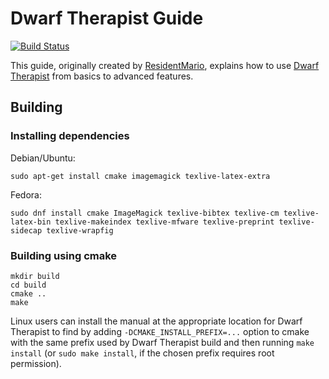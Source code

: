 Dwarf Therapist Guide
=====================

[![Build Status](https://travis-ci.org/Dwarf-Therapist/Manual.svg?branch=master)](https://travis-ci.org/Dwarf-Therapist/Manual)

This guide, originally created by [ResidentMario](https://github.com/ResidentMario/dt-guide), explains how to use [Dwarf Therapist](https://github.com/Dwarf-Therapist/Dwarf-Therapist) from basics to advanced features.


Building
--------

### Installing dependencies

Debian/Ubuntu:

    sudo apt-get install cmake imagemagick texlive-latex-extra

Fedora:

    sudo dnf install cmake ImageMagick texlive-bibtex texlive-cm texlive-latex-bin texlive-makeindex texlive-mfware texlive-preprint texlive-sidecap texlive-wrapfig

### Building using cmake

    mkdir build
    cd build
    cmake ..
    make

Linux users can install the manual at the appropriate location for Dwarf Therapist to find by adding `-DCMAKE_INSTALL_PREFIX=...` option to cmake with the same prefix used by Dwarf Therapist build and then running `make install` (or `sudo make install`, if the chosen prefix requires root permission).



